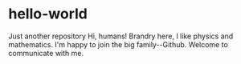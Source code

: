# hello-world
Just another repository
Hi, humans!
Brandry here, I like physics and mathematics. I'm happy to join the big family--Github. 
Welcome to communicate with me.
